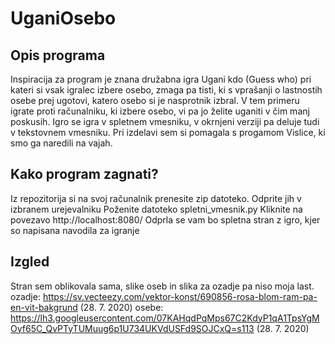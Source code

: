 # UganiOsebo
## Opis programa

Inspiracija za program je znana družabna igra Ugani kdo (Guess who) pri kateri si vsak igralec izbere osebo, zmaga pa tisti, ki s vprašanji o lastnostih osebe prej ugotovi, katero osebo si je nasprotnik izbral.
V tem primeru igrate proti računalniku, ki izbere osebo, vi pa jo želite uganiti v čim manj poskusih. 
Igro se igra v spletnem vmesniku, v okrnjeni verziji pa deluje tudi v tekstovnem vmesniku.
Pri izdelavi sem si pomagala s progamom Vislice, ki smo ga naredili na vajah.

## Kako program zagnati?

Iz repozitorija si na svoj računalnik prenesite zip datoteko.
Odprite jih v izbranem urejevalniku
Poženite datoteko spletni_vmesnik.py
Kliknite na povezavo http://localhost:8080/
Odprla se vam bo spletna stran z igro, kjer so napisana navodila za igranje

## Izgled

Stran sem oblikovala sama, slike oseb in slika za ozadje pa niso moja last.<br>
ozadje: https://sv.vecteezy.com/vektor-konst/690856-rosa-blom-ram-pa-en-vit-bakgrund (28. 7. 2020)
osebe: https://lh3.googleusercontent.com/07KAHqdPqMps67C2KdyP1qA1TpsYgMOyf65C_QvPTyTUMuug6p1U734UKVdUSFd9SOJCxQ=s113 (28. 7. 2020)

